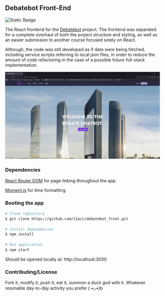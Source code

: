 ## Debatebot Front-End

![Static Badge](https://img.shields.io/badge/version-1.0-green)

The React frontend for the [Debatebot](https://github.com/solsylph/Debate-Chatbot) project. The frontend was separated for a complete overhaul of both the project structure and styling, as well as an easier submission to another course focused solely on React.

Although, the code was still developed as if data were being fetched, including service scripts referring to local json files, in order to reduce the amount of code refactoring in the case of a possible future full-stack implementation.

![Gif of repo in action](./gif.gif)

### Dependencies
[React Router DOM](https://github.com/remix-run/react-router#readme) for page linking throughout the app.

[Moment.js](https://momentjs.com/) for time formatting.

### Booting the app

```bash
# Clone repository
$ git clone https://github.com/11acc/debatebot_front.git

# Install dependencies
$ npm install

# Run application
$ npm start
```

Should be opened locally at: http://localhost:3000

### Contributing/License

Fork it, modify it, push it, eat it, summon a duck god with it. Whatever resonable day-to-day activity you prefer ( •ᴗ•)b
